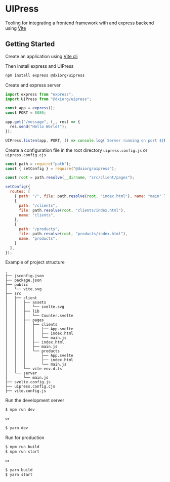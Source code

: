 # UIPress

Tooling for integrating a frontend framework with and express backend using [Vite](https://vitejs.dev/)

## Getting Started


Create an application using [Vite cli](https://vitejs.dev/guide/#scaffolding-your-first-vite-project)

Then install express and UIPress

```bash
npm install express @dxiorg/uipress
```

Create and express server

```ts
import express from "express";
import UIPress from "@dxiorg/uipress";

const app = express();
const PORT = 8080;

app.get("/message", (_, res) => {
  res.send("Hello World!");
});

UIPress.listen(app, PORT, () => console.log(`Server running on port ${PORT}`));
```

Create a configuration file in the root directory `uipress.config.js` or `uipress.config.cjs`

```js
const path = require("path");
const { setConfig } = require("@dxiorg/uipress");

const root = path.resolve(__dirname, "src/client/pages");

setConfig({
  routes: [
    { path: "/", file: path.resolve(root, "index.html"), name: "main" },
    {
      path: "/clients",
      file: path.resolve(root, "clients/index.html"),
      name: "clients",
    },
    {
      path: "/products",
      file: path.resolve(root, "products/index.html"),
      name: "products",
    }
  ],
});
```

Example of project structure

```
.
├── jsconfig.json
├── package.json
├── public
│   └── vite.svg
├── src
│   ├── client
│   │   ├── assets
│   │   │   └── svelte.svg
│   │   ├── lib
│   │   │   └── Counter.svelte
│   │   ├── pages
│   │   │   ├── clients
│   │   │   │   ├── App.svelte
│   │   │   │   ├── index.html
│   │   │   │   └── main.js
│   │   │   ├── index.html
│   │   │   ├── main.js
│   │   │   └── products
│   │   │       ├── App.svelte
│   │   │       ├── index.html
│   │   │       └── main.js
│   │   └── vite-env.d.ts
│   └── server
│       └── main.js
├── svelte.config.js
├── uipress.config.cjs
├── vite.config.js
```

Run the development server

```bash
$ npm run dev

or

$ yarn dev
```


Run for production

```bash
$ npm run build
$ npm run start

or

$ yarn build
$ yarn start
```
